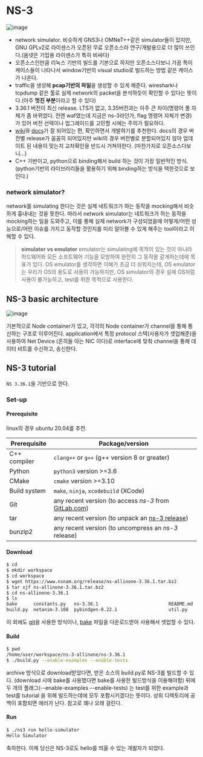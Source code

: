 # NS-3
![image](https://user-images.githubusercontent.com/45934061/184452164-1dda8442-fbf6-4d9d-8dde-d859fe68c9af.png)

- network simulator. 비슷하게 GNS3나 OMNeT++같은 simulator들이 있지만, GNU GPLv2로 라이센스가 오픈된 무료 오픈소스라 연구/개발용으로 더 많이 쓰인다.(옴넷은 기업용 라이센스가 특히 비싸다)
- 오픈소스인만큼 리눅스 기반의 빌드를 기본으로 하지만 오픈소스다보니 가끔 특이케이스들이 나타나서 window기반의 visual studio로 빌드하는 방법 같은 케이스가 나온다.
- traffic을 생성해 **pcap기반의 파일**을 생성할 수 있게 해준다.  wireshark나 tcpdump 같은 툴로 실제 network의 packet을 분석하듯이 확인할 수 있다는 뜻이다.(아주 **멋진 부분**이라고 할 수 있다)
- 3.36.1 버전이 최신 release. LTS가 없고, 3.35버전과는 아주 큰 차이(명령어 풀 자체가 좀 바뀌었다. 전엔 waf였는데 지금은 ns-3라던가, flag 명령어 자체가 변경)가 있어 버전 선택이나 업그레이드를 고민할 시에는 주의가 필요하다.
- [wiki](https://www.nsnam.org/wiki/Main_Page)와 [docs](https://www.nsnam.org/docs/release/3.36/tutorial/html/index.html)가 잘 되어있는 편, 확인하면서 개발하기를 추천한다. docs의 경우 버전별 release가 꼼꼼히 되어있지만 wiki의 경우 버전별로 분할되어있지 않아 업데이트 된 내용이 맞는지 교차확인을 반드시 거쳐야한다. (마찬가지로 오픈소스다보니...)
- C++ 기반이고, python으로 binding해서 build 하는 것이 가장 일반적인 방식.(python기반의 라이브러리들을 활용하기 위해 binding하는 방식을 택한것으로 보인다.)

### network simulator?
network를 simulating 한다는 것은 실제 네트워크가 하는 동작을 mocking해서 비슷하게 흉내내는 것을 뜻한다. 따라서 network simulator는 네트워크가 하는 동작을 mocking하는 일을 도와주고, 이를 통해 실제 network가 구성되었을때 어떻게/어떤 성능으로/어떤 이슈를 가지고 동작할 것인지를 미리 알아볼 수 있게 해주는 tool이라고 이해할 수 있다.

> **simulator vs emulator**
> emulator는 simulating에 목적이 있는 것이 아니라 하드웨어와 모든 소프트웨어 기능을 모방하여 완전히 그 동작을 같게하는데에 목표가 있다. OS emulator를 생각하면 이해가 조금 더 쉬워지는데, OS emulator는 우리가 OS의 용도로 사용이 가능하지만, OS simulator의 경우 실제 OS처럼 사용이 불가능하고, test를 위한 목적으로 사용한다.

##  NS-3 basic architecture
![image](https://user-images.githubusercontent.com/45934061/184455252-5228a1c5-4562-413f-b814-3197d6cde30c.png)

기본적으로 Node container가 있고, 각각의 Node container가 channel을 통해 통신하는 구조로 이루어진다. 
application에서 특정 protocol 스택(사용자가 셋업해준)을 사용하여 Net Device (흔히들 아는 NIC 이다)로 interface에 맞춰 channel을 통해 데이터 비트를 수신하고, 송신한다.


## NS-3 tutorial

`NS 3.36.1`을 기반으로 한다.

### Set-up

#### Prerequisite 

linux의 경우 ubuntu 20.04를 추천.

| Prerequisite | Package/version |
| -------------- | --------------|
| C++ compiler | `clang++`  or  `g++`  (g++ version 8 or greater) |
| Python | `python3` version >=3.6 |
| CMake | `cmake`  version >=3.10 |
| Build system | `make`, `ninja`, `xcodebuild` (XCode) |
| Git | any recent version (to access  _ns-3_  from  [GitLab.com](https://gitlab.com/nsnam/ns-3-dev/)) | 
| tar | any recent version (to unpack an  [ns-3 release](https://www.nsnam.org/releases/)) |
| bunzip2 | any recent version (to uncompress an  _ns-3_  release) |


#### Download
``` bash
$ cd
$ mkdir workspace
$ cd workspace
$ wget https://www.nsnam.org/release/ns-allinone-3.36.1.tar.bz2
$ tar xjf ns-allinone-3.36.1.tar.bz2
$ cd ns-allinone-3.36.1
$ ls
bake      constants.py   ns-3.36.1                          README.md
build.py  netanim-3.108  pybindgen-0.22.1                   util.py
```
이 외에도 [git](https://www.nsnam.org/docs/release/3.36/tutorial/html/getting-started.html#downloading-ns-3-using-git)을 사용한 방식이나, [bake](https://www.nsnam.org/docs/release/3.36/tutorial/html/getting-started.html#downloading-ns-3-using-bake) 파일을 다운로드받아 사용해서 셋업할 수 있다.

#### Build
``` bash
$ pwd
/home/user/workspace/ns-3-allinone/ns-3.36.1
$ ./build.py --enable-examples --enable-tests
```
archive 방식으로 download받았다면, 받은 소스의 build.py로 NS-3를 빌드할 수 있다. (download 시에 bake를 사용했다면 bake를 사용한 빌드방식을 이용해야함)
뒤에 두 개의 플래그(--enable-examples --enable-tests) 는 test를 위한 example과 test를 tutorial 을 위해 빌드하는데에 모두 포함시키겠다는 뜻이다. 
상위 디렉토리에 공백이 포함되면 에러가 난다.
참고로 꽤나 오래 걸린다.

####  Run

``` bash
$ ./ns3 run hello-simulator
Hello Simulator
```
축하한다. 이제 당신은 NS-3로도 hello를 띄울 수 있는 개발자가 되었다.
